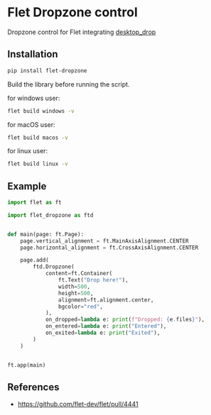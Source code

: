 # Flet Dropzone control

Dropzone control for Flet integrating [desktop_drop](https://pub.dev/packages/desktop_drop)

## Installation

```bash
pip install flet-dropzone
```

Build the library before running the script.

for windows user:

```bash
flet build windows -v
```

for macOS user:

```bash
flet build macos -v
```

for linux user:

```bash
flet build linux -v
```

## Example

```py
import flet as ft

import flet_dropzone as ftd


def main(page: ft.Page):
    page.vertical_alignment = ft.MainAxisAlignment.CENTER
    page.horizontal_alignment = ft.CrossAxisAlignment.CENTER

    page.add(
        ftd.Dropzone(
            content=ft.Container(
                ft.Text("Drop here!"),
                width=500,
                height=500,
                alignment=ft.alignment.center,
                bgcolor="red",
            ),
            on_dropped=lambda e: print(f"Dropped: {e.files}"),
            on_entered=lambda e: print("Entered"),
            on_exited=lambda e: print("Exited"),
        )
    )


ft.app(main)
```

## References

- https://github.com/flet-dev/flet/pull/4441
